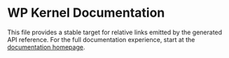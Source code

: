 # WP Kernel Documentation

This file provides a stable target for relative links emitted by the generated
API reference. For the full documentation experience, start at the
[documentation homepage](./index.md).
